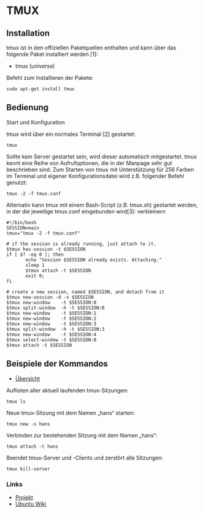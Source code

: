 # TMUX

## Installation

tmux ist in den offiziellen Paketquellen enthalten und kann über das folgende Paket installiert werden [1]:

- tmux (universe)

Befehl zum Installieren der Pakete:

    sudo apt-get install tmux 

## Bedienung

Start und Konfiguration

tmux wird über ein normales Terminal [2] gestartet:

	tmux  

Sollte kein Server gestartet sein, wird dieser automatisch mitgestartet. tmux kennt eine Reihe von Aufrufoptionen, die in der Manpage sehr gut beschrieben sind. Zum Starten von tmux mit Unterstützung für 256 Farben im Terminal und eigener Konfigurationsdatei wird z.B. folgender Befehl genutzt:

	tmux -2 -f tmux.conf 

Alternativ kann tmux mit einem Bash-Script (z.B. tmux.sh) gestartet werden, in der die jeweilige tmux.conf eingebunden wird[3]:
verkleinern

```
#!/bin/bash
SESSION=main
tmux="tmux -2 -f tmux.conf"

# if the session is already running, just attach to it.
$tmux has-session -t $SESSION
if [ $? -eq 0 ]; then
       echo "Session $SESSION already exists. Attaching."
       sleep 1
       $tmux attach -t $SESSION
       exit 0;
fi
                                 
# create a new session, named $SESSION, and detach from it
$tmux new-session -d -s $SESSION
$tmux new-window    -t $SESSION:0 
$tmux split-window  -h -t $SESSION:0
$tmux new-window    -t $SESSION:1 
$tmux new-window    -t $SESSION:2  
$tmux new-window    -t $SESSION:3  
$tmux split-window  -h -t $SESSION:3
$tmux new-window    -t $SESSION:4
$tmux select-window -t $SESSION:0
$tmux attach -t $SESSION
```

## Beispiele der Kommandos

+ [Übersicht](Befehle.md)

Auflisten aller aktuell laufenden tmux-Sitzungen:

    tmux ls 

Neue tmux-Sitzung mit dem Namen „hans“ starten:

    tmux new -s hans 

Verbinden zur bestehenden Sitzung mit dem Namen „hans“:

    tmux attach -t hans 

Beendet tmux-Server und -Clients und zerstört alle Sitzungen:

    tmux kill-server 

### Links
+ [Projekt](https://github.com/tmux/tmux/wiki)
+ [Ubuntu Wiki](https://wiki.ubuntuusers.de/tmux/#Bedienung)
